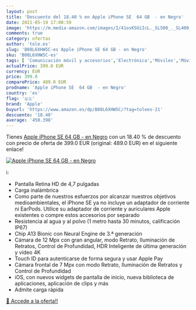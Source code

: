 ```yaml
---
layout: post
title: 'Descuento del 18.40 % en Apple iPhone SE  64 GB  - en Negro'
date: 2021-05-19 17:00:59
image: 'https://m.media-amazon.com/images/I/41osKSUiIcL._SL500_._SL400_.jpg'
comments: true
category: ofertas
author: 'tole.es'
slug: 'B08L6XHW5C-es Apple iPhone SE 64 GB - en Negro'
sku: 'B08L6XHW5C-es'
tags: [ 'Comunicación móvil y accesorios','Electrónica','Móviles','Móviles y smartphones libres','apple','iphone', ]
actualPrice: 399.0 EUR
currency: EUR
price: 399.0
comparePrice: 489.0 EUR
prodname: 'Apple iPhone SE  64 GB  - en Negro'
country: 'es'
flag: '🇪🇸'
brand: 'Apple'
buyurl: 'https://www.amazon.es/dp/B08L6XHW5C/?tag=tolees-21'
descuento: '18.40'
average: '450.398'
---
```


Tienes [Apple iPhone SE  64 GB  - en Negro](https://www.amazon.es/dp/B08L6XHW5C/?tag=tolees-21) con un 18.40 % de descuento con precio de oferta de 399.0 EUR (original: 489.0 EUR) en el siguiente enlace!

[![Apple iPhone SE  64 GB  - en Negro](https://m.media-amazon.com/images/I/41osKSUiIcL._SL500_._SL400_.jpg)](https://www.amazon.es/dp/B08L6XHW5C/?tag=tolees-21)

ℹ️:

- Pantalla Retina HD de 4,7 pulgadas
- Carga inalámbrica
- Como parte de nuestros esfuerzos por alcanzar nuestros objetivos medioambientales, el iPhone SE ya no incluye un adaptador de corriente ni EarPods. Utilice su adaptador de corriente y auriculares Apple existentes o compre estos accesorios por separado
- Resistencia al agua y al polvo (1 metro hasta 30 minutos, calificación IP67)
- Chip A13 Bionic con Neural Engine de 3.ª generación
- Cámara de 12 Mpx con gran angular, modo Retrato, Iluminación de Retratos, Control de Profundidad, HDR Inteligente de última generación y vídeo 4K
- Touch ID para autenticarse de forma segura y usar Apple Pay
- Cámara frontal de 7 Mpx con modo Retrato, Iluminación de Retratos y Control de Profundidad
- iOS, con nuevos widgets de pantalla de inicio, nueva biblioteca de aplicaciones, aplicación de clips y más
- Admite carga rápida

[🛒 Accede a la oferta!!](https://www.amazon.es/dp/B08L6XHW5C/?tag=tolees-21)
